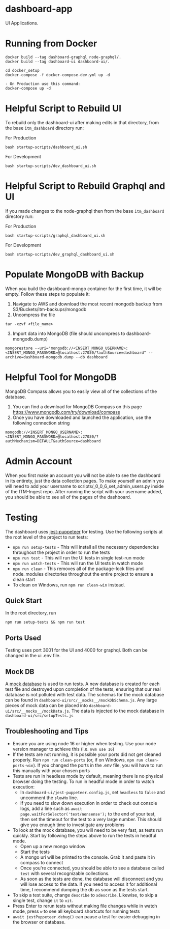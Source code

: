 # dashboard-app
UI Applications. 

# Running from Docker

```
docker build --tag dashboard-graphql node-graphql/.
docker build --tag dashboard-ui dashboard-ui/.

cd docker_setup
docker-compose -f docker-compose-dev.yml up -d

- On Production use this command:
docker-compose up -d
```

# Helpful Script to Rebuild UI

To rebuild only the dashboard-ui after making edits in that directory, from the base `itm_dashboard` directory run:

For Production
```
bash startup-scripts/dashboard_ui.sh
```

For Development
```
bash startup-scripts/dev_dashboard_ui.sh
```

# Helpful Script to Rebuild Graphql and UI

If you made changes to the node-graphql then from the base `itm_dashboard` directory run:

For Production
```
bash startup-scripts/graphql_dashboard_ui.sh
```

For Development
```
bash startup-scripts/dev_graphql_dashboard_ui.sh
```

# Populate MongoDB with Backup
When you build the dashboard-mongo container for the first time, it will be empty. Follow these steps to populate it:

1. Navigate to AWS and download the most recent mongodb backup from S3/Buckets/itm-backups/mongodb
2. Uncompress the file
```
tar -xzvf <file_name>
```
3. Import data into MongoDB (file should uncompress to dashboard-mongodb.dump)
```
mongorestore --uri="mongodb://<INSERT_MONGO_USERNAME>:<INSERT_MONGO_PASSWORD>@localhost:27030/?authSource=dashboard" --archive=dashboard-mongodb.dump --db dashboard
```
# Helpful Tool for MongoDB
MongoDB Compass allows you to easily view all of the collections of the database.

1. You can find a download for MongoDB Compass on this page https://www.mongodb.com/try/download/compass
2. Once you have downloaded and launched the application, use the following connection string
```
mongodb://<INSERT_MONGO_USERNAME>:<INSERT_MONGO_PASSWORD>@localhost:27030/?authMechanism=DEFAULT&authSource=dashboard
```

#  Admin Account
When you first make an account you will not be able to see the dashboard in its entirety, just the data collection pages.
To make yourself an admin you will need to add your username to scripts/_0_0_6_set_admin_users.py inside of the ITM-Ingest repo.
After running the script with your username added, you should be able to see all of the pages of the dashboard. 

# Testing
The dashboard uses [jest-puppeteer](https://www.npmjs.com/package/jest-puppeteer) for testing. Use the following scripts at the root level of the project to run tests:
- `npm run setup-tests` - This will install all the necessary dependencies throughout the project in order to run the tests
- `npm run test` - This will run the UI tests in single test-run mode
- `npm run watch-tests` - This will run the UI tests in watch mode
- `npm run clean` - This removes all of the package-lock files and node_modules directories throughout the entire project to ensure a clean start
- To clean on Windows, run `npm run clean-win` instead. 

## Quick Start
In the root directory, run 
```
npm run setup-tests && npm run test
```

## Ports Used
Testing uses port 3001 for the UI and 4000 for graphql. Both can be changed in the ui .env file.

## Mock DB
A [mock database](https://www.npmjs.com/package/mongodb-memory-server) is used to run tests. A new database is created for each test file and destroyed upon completion of the tests, ensuring that our real database is not polluted with test data. The schemas for the mock database can be found in `dashboard-ui/src/__mocks__/mockDbSchema.js`. Any large pieces of mock data can be placed into `dashboard-ui/src/__mocks__/mockData.js`. The data is injected to the mock database in `dashboard-ui/src/setupTests.js`

## Troubleshooting and Tips
- Ensure you are using node 16 or higher when testing. Use your node version manager to achieve this (i.e. `nvm use 16`)
- If the tests are not running, it is possible your ports did not get cleaned properly. Run `npm run clean-ports` (or, if on Windows, `npm run clean-ports-win`). If you changed the ports in the .env file, you will have to run this manually with your chosen ports
- Tests are run in headless mode by default, meaning there is no physical browser doing the testing. To run in headful mode in order to watch execution:
  - In `dashboard-ui/jest-puppeteer.config.js`, set `headless` to `false` and uncomment the `slowMo` line.
  - If you need to slow down execution in order to check out console logs, add a line such as `await page.waitForSelector('text/nonsense');` to the end of your test, then set the timeout for the test to a very large number. This should give you enough time to investigate any problems
- To look at the mock database, you will need to be very fast, as tests run quickly. Start by following the steps above to run the tests in headful mode.
  - Open up a new mongo window
  - Start the tests
  - A mongo uri will be printed to the console. Grab it and paste it in compass to connect
  - Once you're connected, you should be able to see a database called `test` with several recognizable collections. 
  - As soon as the tests are done, the database will disconnect and you will lose access to the data. If you need to access it for additional time, I recommend dumping the db as soon as the tests start.
- To skip a test suite, change `describe` to `xdescribe`. Likewise, to skip a single test, change `it` to `xit`.
- Press Enter to rerun tests without making file changes while in watch mode, press `w` to see all keyboard shortcuts for running tests
- `await jestPuppeteer.debug()` can pause a test for easier debugging in the browser or database.

